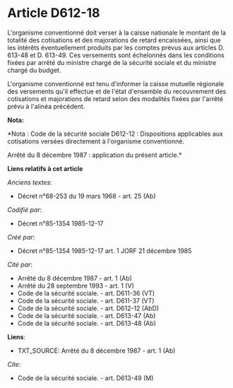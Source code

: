 # Article D612-18

L'organisme conventionné doit verser à la caisse nationale le montant de la totalité des cotisations et des majorations de
retard encaissées, ainsi que les intérêts éventuellement produits par les comptes prévus aux articles D. 613-48 et D. 613-49.
Ces versements sont échelonnés dans les conditions fixées par arrêté du ministre chargé de la sécurité sociale et du ministre
chargé du budget.

L'organisme conventionné est tenu d'informer la caisse mutuelle régionale des versements qu'il effectue et de l'état
d'ensemble du recouvrement des cotisations et majorations de retard selon des modalités fixées par l'arrêté prévu à l'alinéa
précédent.

**Nota:**

*Nota : Code de la sécurité sociale D612-12 : Dispositions applicables aux cotisations versées directement à l'organisme
conventionné.

Arrêté du 8 décembre 1987 : application du présent article.*

**Liens relatifs à cet article**

_Anciens textes_:

  - Décret n°68-253 du 19 mars 1968 - art. 25 (Ab)

_Codifié par_:

  - Décret n°85-1354 1985-12-17

_Créé par_:

  - Décret n°85-1354 1985-12-17 art. 1 JORF 21 décembre 1985

_Cité par_:

  - Arrêté du 8 décembre 1987 - art. 1 (Ab)
  - Arrêté du 28 septembre 1993 - art. 1 (V)
  - Code de la sécurité sociale. - art. D611-36 (VT)
  - Code de la sécurité sociale. - art. D611-37 (VT)
  - Code de la sécurité sociale. - art. D612-12 (AbD)
  - Code de la sécurité sociale. - art. D613-47 (Ab)
  - Code de la sécurité sociale. - art. D613-48 (Ab)

**Liens**:

  - TXT_SOURCE: Arrêté du 8 décembre 1987 - art. 1 (Ab)

_Cite_:

  - Code de la sécurité sociale. - art. D613-49 (M)
